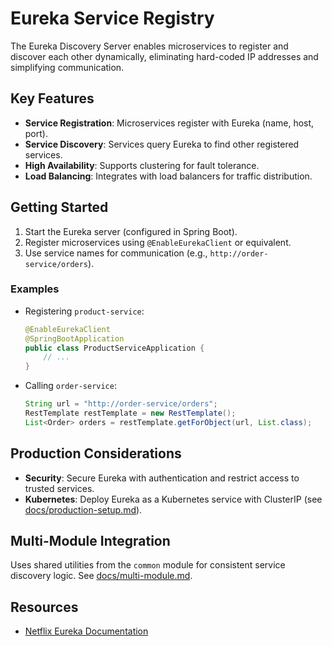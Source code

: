 # Eureka Service Registry

The Eureka Discovery Server enables microservices to register and discover each other dynamically, eliminating hard-coded IP addresses and simplifying communication.

## Key Features
- **Service Registration**: Microservices register with Eureka (name, host, port).
- **Service Discovery**: Services query Eureka to find other registered services.
- **High Availability**: Supports clustering for fault tolerance.
- **Load Balancing**: Integrates with load balancers for traffic distribution.

## Getting Started
1. Start the Eureka server (configured in Spring Boot).
2. Register microservices using `@EnableEurekaClient` or equivalent.
3. Use service names for communication (e.g., `http://order-service/orders`).

### Examples
- Registering `product-service`:
  ```java
  @EnableEurekaClient
  @SpringBootApplication
  public class ProductServiceApplication {
      // ...
  }
  ```
- Calling `order-service`:
  ```java
  String url = "http://order-service/orders";
  RestTemplate restTemplate = new RestTemplate();
  List<Order> orders = restTemplate.getForObject(url, List.class);
  ```

## Production Considerations
- **Security**: Secure Eureka with authentication and restrict access to trusted services.
- **Kubernetes**: Deploy Eureka as a Kubernetes service with ClusterIP (see [docs/production-setup.md](../config/docs/production-setup.md)).

## Multi-Module Integration
Uses shared utilities from the `common` module for consistent service discovery logic. See [docs/multi-module.md](../config/docs/multi-module.md).

## Resources
- [Netflix Eureka Documentation](https://github.com/Netflix/eureka)




